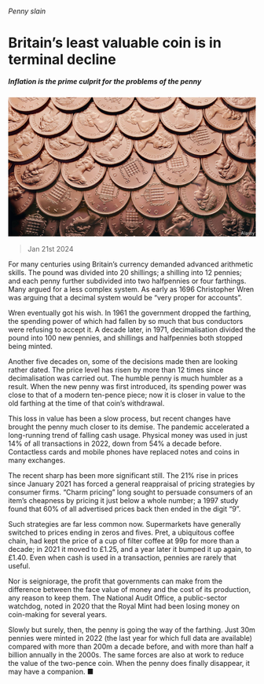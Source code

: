 ###### Penny slain

# Britain’s least valuable coin is in terminal decline 

##### Inflation is the prime culprit for the problems of the penny 

![image](images/20240127_BRP002.jpg) 

> Jan 21st 2024 

For many centuries using Britain’s currency demanded advanced arithmetic skills. The pound was divided into 20 shillings; a shilling into 12 pennies; and each penny further subdivided into two halfpennies or four farthings. Many argued for a less complex system. As early as 1696 Christopher Wren was arguing that a decimal system would be “very proper for accounts”. 

Wren eventually got his wish. In 1961 the government dropped the farthing, the spending power of which had fallen by so much that bus conductors were refusing to accept it. A decade later, in 1971, decimalisation divided the pound into 100 new pennies, and shillings and halfpennies both stopped being minted.

Another five decades on, some of the decisions made then are looking rather dated. The price level has risen by more than 12 times since decimalisation was carried out. The humble penny is much humbler as a result. When the new penny was first introduced, its spending power was close to that of a modern ten-pence piece; now it is closer in value to the old farthing at the time of that coin’s withdrawal.

This loss in value has been a slow process, but recent changes have brought the penny much closer to its demise. The pandemic accelerated a long-running trend of falling cash usage. Physical money was used in just 14% of all transactions in 2022, down from 54% a decade before. Contactless cards and mobile phones have replaced notes and coins in many exchanges.

The recent sharp  has been more significant still. The 21% rise in prices since January 2021 has forced a general reappraisal of pricing strategies by consumer firms. “Charm pricing” long sought to persuade consumers of an item’s cheapness by pricing it just below a whole number; a 1997 study found that 60% of all advertised prices back then ended in the digit “9”. 

Such strategies are far less common now. Supermarkets have generally switched to prices ending in zeros and fives. Pret, a ubiquitous coffee chain, had kept the price of a cup of filter coffee at 99p for more than a decade; in 2021 it moved to £1.25, and a year later it bumped it up again, to £1.40. Even when cash is used in a transaction, pennies are rarely that useful.

Nor is seigniorage, the profit that governments can make from the difference between the face value of money and the cost of its production, any reason to keep them. The National Audit Office, a public-sector watchdog, noted in 2020 that the Royal Mint had been losing money on coin-making for several years. 

Slowly but surely, then, the penny is going the way of the farthing. Just 30m pennies were minted in 2022 (the last year for which full data are available) compared with more than 200m a decade before, and with more than half a billion annually in the 2000s. The same forces are also at work to reduce the value of the two-pence coin. When the penny does finally disappear, it may have a companion. ■


